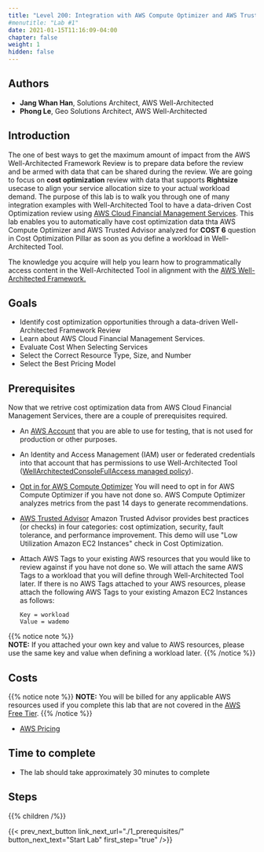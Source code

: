 ```yaml
---
title: "Level 200: Integration with AWS Compute Optimizer and AWS Trusted Advisor"
#menutitle: "Lab #1"
date: 2021-01-15T11:16:09-04:00
chapter: false
weight: 1
hidden: false
---
```


## Authors
- **Jang Whan Han**, Solutions Architect, AWS Well-Architected
- **Phong Le**, Geo Solutions Architect, AWS Well-Architected

## Introduction

The one of best ways to get the maximum amount of impact from the AWS Well-Architected Framework Review is to prepare data before the review and be armed with data that can be shared during the review. We are going to focus on **cost optimization** review with data that supports **Rightsize** usecase to align your service allocation size to your actual workload demand. The purpose of this lab is to walk you through one of many integration examples with Well-Architected Tool to have a data-driven Cost Optimization review using [AWS Cloud Financial Management Services](https://aws.amazon.com/aws-cost-management/). 
This lab enables you to automatically have cost optimization data thta AWS Compute Optimizer and AWS Trusted Advisor analyzed for **COST 6** question in Cost Optimization Pillar as soon as you define a workload in Well-Architected Tool.

The knowledge you acquire will help you learn how to programmatically access content in the Well-Architected Tool in alignment with the [AWS Well-Architected Framework.](https://aws.amazon.com/architecture/well-architected/)

## Goals

* Identify cost optimization opportunities through a data-driven Well-Architected Framework Review
* Learn about AWS Cloud Financial Management Services.
* Evaluate Cost When Selecting Services
* Select the Correct Resource Type, Size, and Number
* Select the Best Pricing Model

## Prerequisites
Now that we retrive cost optimization data from AWS Cloud Financial Management Services, there are a couple of prerequisites required.

* An [AWS Account](https://portal.aws.amazon.com/gp/aws/developer/registration/index.html) that you are able to use for testing, that is not used for production or other purposes.

* An Identity and Access Management (IAM) user or federated credentials into that account that has permissions to use Well-Architected Tool ([WellArchitectedConsoleFullAccess managed policy](https://docs.aws.amazon.com/wellarchitected/latest/userguide/security_iam_id-based-policy-examples.html#security_iam_id-based-policy-examples-full-access)).

* [Opt in for AWS Compute Optimizer](https://docs.aws.amazon.com/compute-optimizer/latest/ug/getting-started.html) You will need to opt in for AWS Compute Optimizer if you have not done so. AWS Compute Optimizer analyzes metrics from the past 14 days to generate recommendations.

* [AWS Trusted Advisor](https://aws.amazon.com/premiumsupport/knowledge-center/trusted-advisor-intro/) Amazon Trusted Advisor provides best practices (or checks) in four categories: cost optimization, security, fault tolerance, and performance improvement. This demo will use "Low Utilization Amazon EC2 Instances" check in Cost Optimization.

* Attach AWS Tags to your existing AWS resources that you would like to review against if you have not done so. We will attach the same AWS Tags to a workload that you will define through Well-Architected Tool later. If there is no AWS Tags attached to your AWS resources, please attach the following AWS Tags to your existing Amazon EC2 Instances as follows:
    ```
    Key = workload
    Value = wademo
    ```
{{% notice note %}}    
**NOTE:** If you attached your own key and value to AWS resources, please use the same key and value when defining a workload later.
{{% /notice %}}


## Costs
{{% notice note %}}
**NOTE:** You will be billed for any applicable AWS resources used if you complete this lab that are not covered in the [AWS Free Tier](https://aws.amazon.com/free/).
{{% /notice %}}
* [AWS Pricing](https://aws.amazon.com/pricing/)

## Time to complete
- The lab should take approximately 30 minutes to complete

## Steps
{{% children /%}}

{{< prev_next_button link_next_url="./1_prerequisites/" button_next_text="Start Lab" first_step="true" />}}
